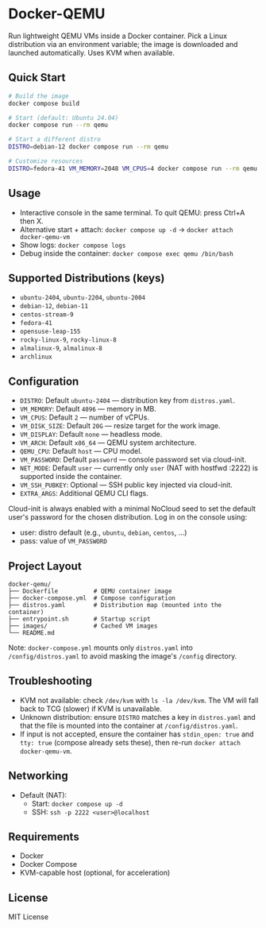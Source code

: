 # Docker-QEMU

Run lightweight QEMU VMs inside a Docker container. Pick a Linux
distribution via an environment variable; the image is downloaded and
launched automatically. Uses KVM when available.

## Quick Start

```bash
# Build the image
docker compose build

# Start (default: Ubuntu 24.04)
docker compose run --rm qemu

# Start a different distro
DISTRO=debian-12 docker compose run --rm qemu

# Customize resources
DISTRO=fedora-41 VM_MEMORY=2048 VM_CPUS=4 docker compose run --rm qemu
```

## Usage

- Interactive console in the same terminal. To quit QEMU: press Ctrl+A then X.
- Alternative start + attach: `docker compose up -d` → `docker attach docker-qemu-vm`
- Show logs: `docker compose logs`
- Debug inside the container: `docker compose exec qemu /bin/bash`

## Supported Distributions (keys)

- `ubuntu-2404`, `ubuntu-2204`, `ubuntu-2004`
- `debian-12`, `debian-11`
- `centos-stream-9`
- `fedora-41`
- `opensuse-leap-155`
- `rocky-linux-9`, `rocky-linux-8`
- `almalinux-9`, `almalinux-8`
- `archlinux`

## Configuration

- `DISTRO`: Default `ubuntu-2404` — distribution key from `distros.yaml`.
- `VM_MEMORY`: Default `4096` — memory in MB.
- `VM_CPUS`: Default `2` — number of vCPUs.
- `VM_DISK_SIZE`: Default `20G` — resize target for the work image.
- `VM_DISPLAY`: Default `none` — headless mode.
- `VM_ARCH`: Default `x86_64` — QEMU system architecture.
- `QEMU_CPU`: Default `host` — CPU model.
- `VM_PASSWORD`: Default `password` — console password set via cloud-init.
- `NET_MODE`: Default `user` — currently only `user` (NAT with hostfwd :2222) is supported inside the container.
- `VM_SSH_PUBKEY`: Optional — SSH public key injected via cloud-init.
- `EXTRA_ARGS`: Additional QEMU CLI flags.

Cloud-init is always enabled with a minimal NoCloud seed to set the default
user's password for the chosen distribution. Log in on the console using:
- user: distro default (e.g., `ubuntu`, `debian`, `centos`, ...)
- pass: value of `VM_PASSWORD`

## Project Layout

```
docker-qemu/
├── Dockerfile          # QEMU container image
├── docker-compose.yml  # Compose configuration
├── distros.yaml        # Distribution map (mounted into the container)
├── entrypoint.sh       # Startup script
├── images/             # Cached VM images
└── README.md
```

Note: `docker-compose.yml` mounts only `distros.yaml` into
`/config/distros.yaml` to avoid masking the image's `/config` directory.

## Troubleshooting

- KVM not available: check `/dev/kvm` with `ls -la /dev/kvm`. The VM will
  fall back to TCG (slower) if KVM is unavailable.
- Unknown distribution: ensure `DISTRO` matches a key in `distros.yaml` and
  that the file is mounted into the container at `/config/distros.yaml`.
 - If input is not accepted, ensure the container has `stdin_open: true` and `tty: true` (compose already sets these), then re-run `docker attach docker-qemu-vm`.

## Networking

- Default (NAT):
  - Start: `docker compose up -d`
  - SSH: `ssh -p 2222 <user>@localhost`

## Requirements

- Docker
- Docker Compose
- KVM-capable host (optional, for acceleration)

## License

MIT License
